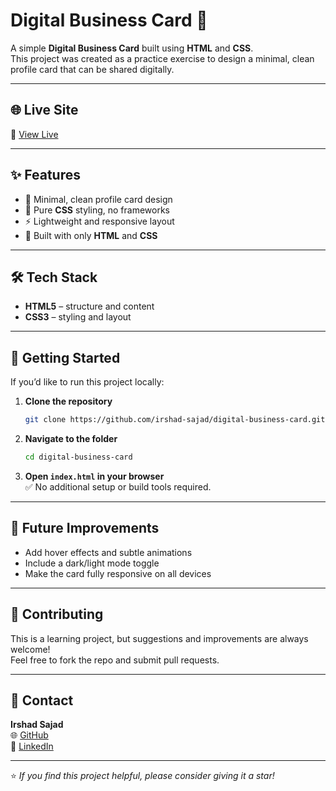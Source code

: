 # Digital Business Card 📇

A simple **Digital Business Card** built using **HTML** and **CSS**.  
This project was created as a practice exercise to design a minimal, clean profile card that can be shared digitally.

---

## 🌐 Live Site

🔗 [View Live](https://hilarious-beignet-4e7609.netlify.app/)

---

## ✨ Features

- 💼 Minimal, clean profile card design
- 🎨 Pure **CSS** styling, no frameworks
- ⚡ Lightweight and responsive layout
- 🚀 Built with only **HTML** and **CSS**

---

## 🛠️ Tech Stack

- **HTML5** – structure and content  
- **CSS3** – styling and layout

---

## 🚀 Getting Started

If you’d like to run this project locally:

1. **Clone the repository**
   ```bash
   git clone https://github.com/irshad-sajad/digital-business-card.git
   ```

2. **Navigate to the folder**
   ```bash
   cd digital-business-card
   ```

3. **Open `index.html` in your browser**  
   ✅ No additional setup or build tools required.

---

## 📌 Future Improvements

- Add hover effects and subtle animations
- Include a dark/light mode toggle
- Make the card fully responsive on all devices

---

## 🤝 Contributing

This is a learning project, but suggestions and improvements are always welcome!  
Feel free to fork the repo and submit pull requests.

---

## 📧 Contact

**Irshad Sajad**  
🌐 [GitHub](https://github.com/irshad-sajad)  
💼 [LinkedIn](https://www.linkedin.com/in/irshad-sajad/)

---

⭐ *If you find this project helpful, please consider giving it a star!*
